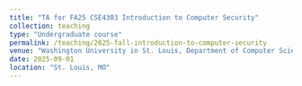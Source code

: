 ```yaml
---
title: "TA for FA25 CSE4303 Introduction to Computer Security"
collection: teaching
type: "Undergraduate course"
permalink: /teaching/2025-fall-introduction-to-computer-security
venue: "Washington University in St. Louis, Department of Computer Science"
date: 2025-09-01
location: "St. Louis, MO"
---
```

